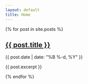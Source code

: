 ```yaml
---
layout: default
title: Home
---
```

<section class="posts-list">
  {% for post in site.posts %}
    <article class="post-item">
      <h2><a href="{{ post.url | relative_url }}">{{ post.title }}</a></h2>
      <time datetime="{{ post.date | date_to_xmlschema }}">{{ post.date | date: "%B %-d, %Y" }}</time>
      <p>{{ post.excerpt }}</p>
    </article>
  {% endfor %}
</section>
